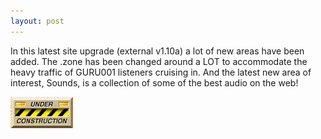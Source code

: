```yaml
---
layout: post
---
```


In this latest site upgrade (external v1.10a) a lot of new areas have been added. The .zone has been changed around a LOT to accommodate the heavy traffic of GURU001 listeners cruising in. And the latest new area of interest, Sounds, is a collection of some of the best audio on the web!

<img src="/assets/img/construction.gif" class="blogimg" />
